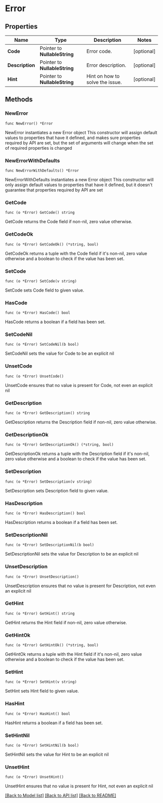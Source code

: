# Error

## Properties

Name | Type | Description | Notes
------------ | ------------- | ------------- | -------------
**Code** | Pointer to **NullableString** | Error code. | [optional] 
**Description** | Pointer to **NullableString** | Error description. | [optional] 
**Hint** | Pointer to **NullableString** | Hint on how to solve the issue. | [optional] 

## Methods

### NewError

`func NewError() *Error`

NewError instantiates a new Error object
This constructor will assign default values to properties that have it defined,
and makes sure properties required by API are set, but the set of arguments
will change when the set of required properties is changed

### NewErrorWithDefaults

`func NewErrorWithDefaults() *Error`

NewErrorWithDefaults instantiates a new Error object
This constructor will only assign default values to properties that have it defined,
but it doesn't guarantee that properties required by API are set

### GetCode

`func (o *Error) GetCode() string`

GetCode returns the Code field if non-nil, zero value otherwise.

### GetCodeOk

`func (o *Error) GetCodeOk() (*string, bool)`

GetCodeOk returns a tuple with the Code field if it's non-nil, zero value otherwise
and a boolean to check if the value has been set.

### SetCode

`func (o *Error) SetCode(v string)`

SetCode sets Code field to given value.

### HasCode

`func (o *Error) HasCode() bool`

HasCode returns a boolean if a field has been set.

### SetCodeNil

`func (o *Error) SetCodeNil(b bool)`

 SetCodeNil sets the value for Code to be an explicit nil

### UnsetCode
`func (o *Error) UnsetCode()`

UnsetCode ensures that no value is present for Code, not even an explicit nil
### GetDescription

`func (o *Error) GetDescription() string`

GetDescription returns the Description field if non-nil, zero value otherwise.

### GetDescriptionOk

`func (o *Error) GetDescriptionOk() (*string, bool)`

GetDescriptionOk returns a tuple with the Description field if it's non-nil, zero value otherwise
and a boolean to check if the value has been set.

### SetDescription

`func (o *Error) SetDescription(v string)`

SetDescription sets Description field to given value.

### HasDescription

`func (o *Error) HasDescription() bool`

HasDescription returns a boolean if a field has been set.

### SetDescriptionNil

`func (o *Error) SetDescriptionNil(b bool)`

 SetDescriptionNil sets the value for Description to be an explicit nil

### UnsetDescription
`func (o *Error) UnsetDescription()`

UnsetDescription ensures that no value is present for Description, not even an explicit nil
### GetHint

`func (o *Error) GetHint() string`

GetHint returns the Hint field if non-nil, zero value otherwise.

### GetHintOk

`func (o *Error) GetHintOk() (*string, bool)`

GetHintOk returns a tuple with the Hint field if it's non-nil, zero value otherwise
and a boolean to check if the value has been set.

### SetHint

`func (o *Error) SetHint(v string)`

SetHint sets Hint field to given value.

### HasHint

`func (o *Error) HasHint() bool`

HasHint returns a boolean if a field has been set.

### SetHintNil

`func (o *Error) SetHintNil(b bool)`

 SetHintNil sets the value for Hint to be an explicit nil

### UnsetHint
`func (o *Error) UnsetHint()`

UnsetHint ensures that no value is present for Hint, not even an explicit nil

[[Back to Model list]](../README.md#documentation-for-models) [[Back to API list]](../README.md#documentation-for-api-endpoints) [[Back to README]](../README.md)


